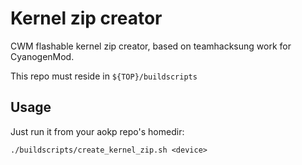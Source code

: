Kernel zip creator 
==================

CWM flashable kernel zip creator, based on teamhacksung work for CyanogenMod.

This repo must reside in `${TOP}/buildscripts`

Usage
-----

Just run it from your aokp repo's homedir:

    ./buildscripts/create_kernel_zip.sh <device>

